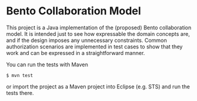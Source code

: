 # Bento Collaboration Model

This project is a Java implementation of the (proposed) Bento
collaboration model.  It is intended just to see how expressable the
domain concepts are, and if the design imposes any unnecessary
constraints.  Common authorization scenarios are implemented in test
cases to show that they work and can be expressed in a straightforward
manner.

You can run the tests with Maven

    $ mvn test

or import the project as a Maven project into Eclipse (e.g. STS) and
run the tests there.

